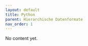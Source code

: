 ```yaml
---
layout: default
title: Python
parent: Hierarchische Datenformate
nav_order: 1
---
```


No content yet.
